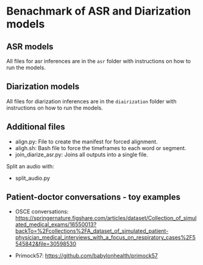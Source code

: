 # Benachmark of ASR and Diarization models

## ASR models
All files for asr inferences are in the `asr` folder with instructions on how to run the models. 


## Diarization models
All files for diarization inferences are in the `diairization` folder with instructions on how to run the models. 


## Additional files

- align.py: File to create the manifest for forced alignment. 
- aligh.sh: Bash file to force the timeframes to each word or segment.
- join_diarize_asr.py: Joins all outputs into a single file. 

Split an audio with:
- split_audio.py


## Patient-doctor conversations - toy examples

- OSCE conversations: https://springernature.figshare.com/articles/dataset/Collection_of_simulated_medical_exams/16550013?backTo=%2Fcollections%2FA_dataset_of_simulated_patient-physician_medical_interviews_with_a_focus_on_respiratory_cases%2F5545842&file=30598530

- Primock57: https://github.com/babylonhealth/primock57
